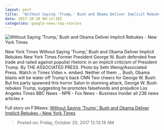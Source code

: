 ```yaml
---
layout: post
title:  "Without Saying 'Trump,' Bush and Obama Deliver Implicit Rebukes - New York Times"
date: 2017-10-20 00:13:18Z
categories: google-news-top-stories
---
```


![Without Saying 'Trump,' Bush and Obama Deliver Implicit Rebukes - New York Times](https://static01.nyt.com/images/2017/10/20/us/20dc-presidents/20dc-presidents-facebookJumbo.jpg)

New York Times Without Saying 'Trump,' Bush and Obama Deliver Implicit Rebukes New York Times Former President George W. Bush defended free trade and railed against populist rhetoric in an implicit criticism of President Trump. By THE ASSOCIATED PRESS. Photo by Seth Wenig/Associated Press. Watch in Times Video ». embed. Neither of them ... Bush, Obama blasts will be water off Trump's back CNN Two cheers for George W. Bush: But his party spawned this horror Salon In stunning attack, George W. Bush rebukes Trump, suggesting he promotes falsehoods and prejudice Los Angeles Times BBC News - NPR - Fox News - Business Insider all 236 news articles »


Full story on F3News: [Without Saying 'Trump,' Bush and Obama Deliver Implicit Rebukes - New York Times](http://www.f3nws.com/n/fUBqWD)

> Posted on: Friday, October 20, 2017 12:13:18 AM
